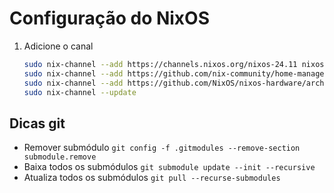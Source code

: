 # Configuração do NixOS

1. Adicione o canal
   ```sh
   sudo nix-channel --add https://channels.nixos.org/nixos-24.11 nixos
   sudo nix-channel --add https://github.com/nix-community/home-manager/archive/release-24.11.tar.gz home-manager
   sudo nix-channel --add https://github.com/NixOS/nixos-hardware/archive/master.tar.gz nixos-hardware
   sudo nix-channel --update
   ```

## Dicas git

- Remover submódulo
  `git config -f .gitmodules --remove-section submodule.remove`
- Baixa todos os submódulos
  `git submodule update --init --recursive`
- Atualiza todos os submódulos
  `git pull --recurse-submodules`
